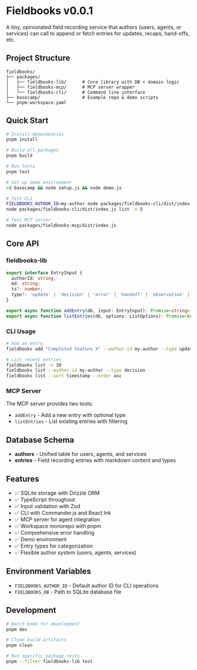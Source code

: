 # Fieldbooks v0.0.1

A tiny, opinionated field recording service that authors (users, agents, or services) can call to append or fetch entries for updates, recaps, hand-offs, etc.

## Project Structure

```
fieldbooks/
├── packages/
│   ├── fieldbooks-lib/      # Core library with DB + domain logic
│   ├── fieldbooks-mcp/      # MCP server wrapper
│   └── fieldbooks-cli/      # Command line interface
├── basecamp/                # Example repo & demo scripts
└── pnpm-workspace.yaml
```

## Quick Start

```bash
# Install dependencies
pnpm install

# Build all packages
pnpm build

# Run tests
pnpm test

# Set up demo environment
cd basecamp && node setup.js && node demo.js

# Test CLI
FIELDBOOKS_AUTHOR_ID=my-author node packages/fieldbooks-cli/dist/index.js add "Hello Fieldbooks!"
node packages/fieldbooks-cli/dist/index.js list -n 5

# Test MCP server
node packages/fieldbooks-mcp/dist/index.js
```

## Core API

### fieldbooks-lib

```typescript
export interface EntryInput { 
  authorId: string; 
  md: string; 
  ts?: number;
  type?: 'update' | 'decision' | 'error' | 'handoff' | 'observation' | 'task' | 'checkpoint';
}

export async function addEntry(db, input: EntryInput): Promise<string>
export async function listEntries(db, options: ListOptions): Promise<Entry[]>
```

### CLI Usage

```bash
# Add an entry
fieldbooks add "Completed feature X" --author-id my-author --type update

# List recent entries
fieldbooks list -n 10
fieldbooks list --author-id my-author --type decision
fieldbooks list --sort timestamp --order asc
```

### MCP Server

The MCP server provides two tools:
- `addEntry` - Add a new entry with optional type
- `listEntries` - List existing entries with filtering

## Database Schema

- **authors** - Unified table for users, agents, and services
- **entries** - Field recording entries with markdown content and types

## Features

- ✅ SQLite storage with Drizzle ORM
- ✅ TypeScript throughout
- ✅ Input validation with Zod
- ✅ CLI with Commander.js and React Ink
- ✅ MCP server for agent integration
- ✅ Workspace monorepo with pnpm
- ✅ Comprehensive error handling
- ✅ Demo environment
- ✅ Entry types for categorization
- ✅ Flexible author system (users, agents, services)

## Environment Variables

- `FIELDBOOKS_AUTHOR_ID` - Default author ID for CLI operations
- `FIELDBOOKS_DB` - Path to SQLite database file

## Development

```bash
# Watch mode for development
pnpm dev

# Clean build artifacts
pnpm clean

# Run specific package tests
pnpm --filter fieldbooks-lib test
```